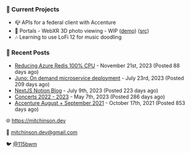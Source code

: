 ### 📌 Current Projects
- 📪 APIs for a federal client with Accenture
- 📸 Portals - WebXR 3D photo viewing - WIP ([demo](https://portals.mitchinson.dev/)) ([src](https://github.com/bmitchinson/vr-jpg-viewer-webxr))
- 🎶 Learning to use LoFi 12 for music doodling

### 📝 Recent Posts

- [Reducing Azure Redis 100% CPU](https://blog.mitchinson.dev/redis-cpu) - November 21st, 2023 (Posted 88 days ago)
- [Juno: On demand microservice deployment](https://blog.mitchinson.dev/juno) - July 23rd, 2023 (Posted 209 days ago)
- [NextJS Notion Blog](https://blog.mitchinson.dev/blog-2023) - July 9th, 2023 (Posted 223 days ago)
- [Concerts 2022 - 2023](https://blog.mitchinson.dev/concerts-2023) - May 7th, 2023 (Posted 286 days ago)
- [Accenture August + September 2021](https://blog.mitchinson.dev/pillar/aug-sep-21) - October 17th, 2021 (Posted 853 days ago)

🌐 https://mitchinson.dev

💌 mitchinson.dev@gmail.com

🐦 [@115bwm](https://twitter.com/115bwm)